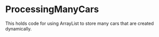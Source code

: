 # ProcessingManyCars
This holds code for using ArrayList to store many cars that are created dynamically.
